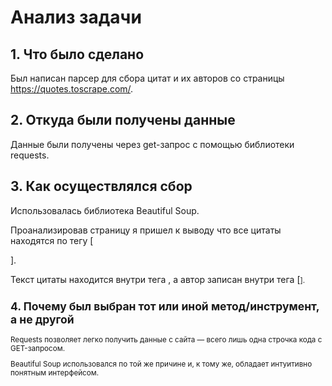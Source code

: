 # Анализ задачи

## 1. Что было сделано

Был написан парсер для сбора цитат и их авторов со страницы <https://quotes.toscrape.com/>.

## 2. Откуда были получены данные

Данные были получены через get-запрос с помощью библиотеки requests.

## 3. Как осуществлялся сбор  

Использовалась библиотека Beautiful Soup.

Проанализировав страницу я пришел к выводу что все цитаты находятся по тегу [<div class="quote">].

Текст цитаты находится внутри тега <span class="text">, а автор записан внутри тега  [<small class="author">].

## 4. Почему был выбран тот или иной метод/инструмент, а не другой

Requests позволяет легко получить данные с сайта — всего лишь одна строчка кода с GET-запросом.

Beautiful Soup использовался по той же причине и, к тому же, обладает интуитивно понятным интерфейсом.
